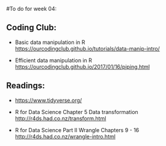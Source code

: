 #To do for week 04:

## Coding Club:

* Basic data manipulation in R https://ourcodingclub.github.io/tutorials/data-manip-intro/

* Efficient data manipulation in R https://ourcodingclub.github.io/2017/01/16/piping.html

## Readings: 

* https://www.tidyverse.org/

* R for Data Science Chapter 5 Data transformation http://r4ds.had.co.nz/transform.html

* R for Data Science Part II Wrangle Chapters 9 - 16 http://r4ds.had.co.nz/wrangle-intro.html
